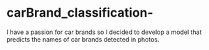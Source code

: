 # carBrand_classification-
I have a passion for car brands so I decided to develop a model that predicts the names of car brands detected in photos.
